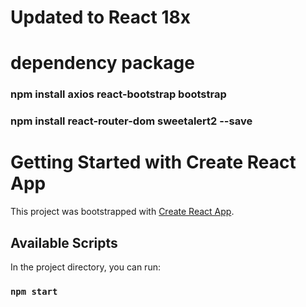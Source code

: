 # Updated to React 18x

# dependency package

### npm install axios react-bootstrap bootstrap

### npm install react-router-dom sweetalert2 --save

# Getting Started with Create React App

This project was bootstrapped with [Create React App](https://github.com/facebook/create-react-app).

## Available Scripts

In the project directory, you can run:

### `npm start`
